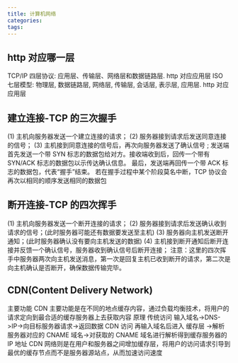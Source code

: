 ```yaml
---
title: 计算机网络
categories:
tags:
---
```


## http 对应哪一层

TCP/IP 四层协议: 应用层、传输层、网络层和数据链路层. http 对应应用层
ISO 七层模型: 物理层, 数据链路层, 网络层, 传输层, 会话层, 表示层, 应用层. http 对应应用层

## 建立连接-TCP 的三次握手

(1) 主机向服务器发送一个建立连接的请求；
(2) 服务器接到请求后发送同意连接的信号；
(3) 主机接到同意连接的信号后，再次向服务器发送了确认信号 ;
发送端首先发送一个带 SYN 标志的数据包给对方。接收端收到后，回传一个带有 SYN/ACK 标志的数据包以示传达确认信息。 最后，发送端再回传一个带 ACK 标志的数据包，代表“握手”结束。 若在握手过程中某个阶段莫名中断，TCP 协议会再次以相同的顺序发送相同的数据包

## 断开连接-TCP 的四次挥手

(1) 主机向服务器发送一个断开连接的请求；
(2) 服务器接到请求后发送确认收到请求的信号；(此时服务器可能还有数据要发送至主机)
(3) 服务器向主机发送断开通知；(此时服务器确认没有要向主机发送的数据)
(4) 主机接到断开通知后断开连接并反馈一个确认信号，服务器收到确认信号后断开连接；
注意：这里的四次挥手中服务器两次向主机发送消息，第一次是回复主机已收到断开的请求，第二次是向主机确认是否断开，确保数据传输完毕。

## CDN(Content Delivery Network)

主要功能
CDN 主要功能是在不同的地点缓存内容，通过负载均衡技术，将用户的请求定向到最合适的缓存服务器上去获取内容
原理
传统访问
输入域名->DNS->IP->向目标服务器请求->返回数据
CDN 访问
再输入域名后进入 缓存层
->解析服务器对应的 CNAME 域名->对获取的 CNAME 域名进行解析得到缓存服务器的 IP 地址
CDN 网络则是在用户和服务器之间增加缓存层，将用户的访问请求引导到最优的缓存节点而不是服务器源站点，从而加速访问速度
